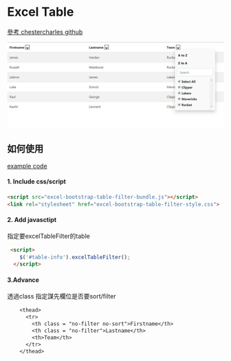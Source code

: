 # Excel Table

<a href = https://github.com/chestercharles/excel-bootstrap-table-filter>參考 chestercharles github </a>



<img src = "1.png"> 






## 如何使用

<a href ="https://github.com/Eddie02582/Django-tutorial/blob/master/JavaScript/Excel%20Table/excel-bootstrap-table-filter-style.html">example code</a>
#### 1. Include css/script

```html
<script src="excel-bootstrap-table-filter-bundle.js"></script>
<link rel="stylesheet" href="excel-bootstrap-table-filter-style.css">
```

#### 2. Add javasctipt
指定要excelTableFilter的table

```html
 <script>
    $('#table-info').excelTableFilter();
  </script> 
```
#### 3.Advance

透過class 指定謀先欄位是否要sort/filter

```
    <thead>
      <tr>
        <th class = "no-filter no-sort">Firstname</th>
        <th class = "no-filter">Lastname</th>
        <th>Team</th>       
      </tr>
    </thead>
```















